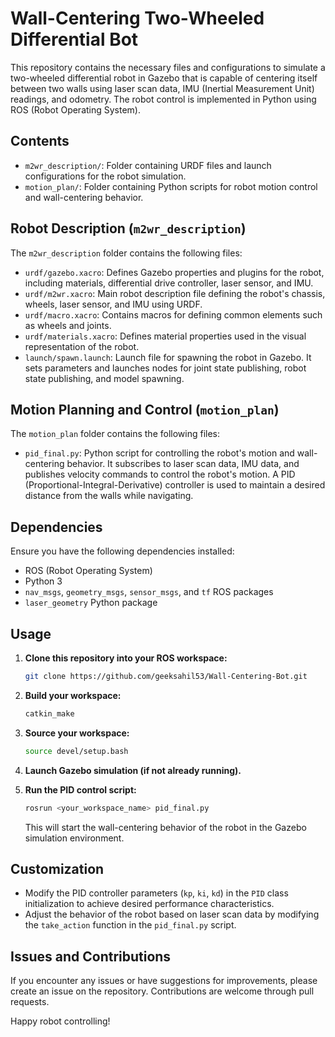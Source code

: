 # Wall-Centering Two-Wheeled Differential Bot

This repository contains the necessary files and configurations to simulate a two-wheeled differential robot in Gazebo that is capable of centering itself between two walls using laser scan data, IMU (Inertial Measurement Unit) readings, and odometry. The robot control is implemented in Python using ROS (Robot Operating System).

## Contents

- `m2wr_description/`: Folder containing URDF files and launch configurations for the robot simulation.
- `motion_plan/`: Folder containing Python scripts for robot motion control and wall-centering behavior.

## Robot Description (`m2wr_description`)

The `m2wr_description` folder contains the following files:

- `urdf/gazebo.xacro`: Defines Gazebo properties and plugins for the robot, including materials, differential drive controller, laser sensor, and IMU.
- `urdf/m2wr.xacro`: Main robot description file defining the robot's chassis, wheels, laser sensor, and IMU using URDF.
- `urdf/macro.xacro`: Contains macros for defining common elements such as wheels and joints.
- `urdf/materials.xacro`: Defines material properties used in the visual representation of the robot.
- `launch/spawn.launch`: Launch file for spawning the robot in Gazebo. It sets parameters and launches nodes for joint state publishing, robot state publishing, and model spawning.

## Motion Planning and Control (`motion_plan`)

The `motion_plan` folder contains the following files:

- `pid_final.py`: Python script for controlling the robot's motion and wall-centering behavior. It subscribes to laser scan data, IMU data, and publishes velocity commands to control the robot's motion. A PID (Proportional-Integral-Derivative) controller is used to maintain a desired distance from the walls while navigating.

## Dependencies

Ensure you have the following dependencies installed:

- ROS (Robot Operating System)
- Python 3
- `nav_msgs`, `geometry_msgs`, `sensor_msgs`, and `tf` ROS packages
- `laser_geometry` Python package

## Usage

1. **Clone this repository into your ROS workspace:**

    ```bash
    git clone https://github.com/geeksahil53/Wall-Centering-Bot.git
    ```

2. **Build your workspace:**

    ```bash
    catkin_make
    ```

3. **Source your workspace:**

    ```bash
    source devel/setup.bash
    ```

4. **Launch Gazebo simulation (if not already running).**

5. **Run the PID control script:**

    ```bash
    rosrun <your_workspace_name> pid_final.py
    ```

    This will start the wall-centering behavior of the robot in the Gazebo simulation environment.

## Customization

- Modify the PID controller parameters (`kp`, `ki`, `kd`) in the `PID` class initialization to achieve desired performance characteristics.
- Adjust the behavior of the robot based on laser scan data by modifying the `take_action` function in the `pid_final.py` script.

## Issues and Contributions

If you encounter any issues or have suggestions for improvements, please create an issue on the repository. Contributions are welcome through pull requests.

Happy robot controlling!

